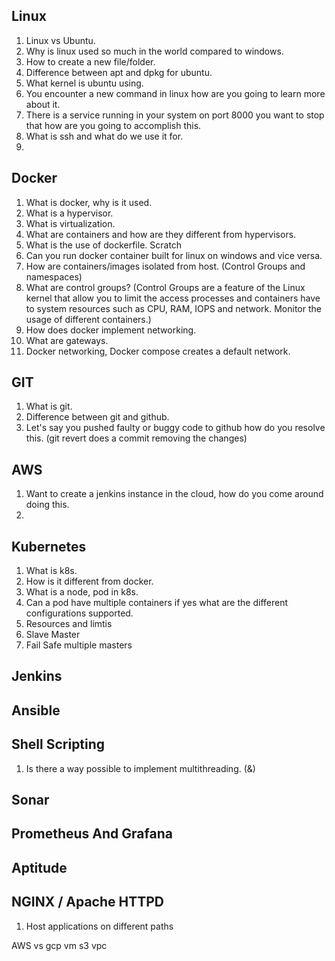 ## Linux
1. Linux vs Ubuntu.
2. Why is linux used so much in the world compared to windows.
3. How to create a new file/folder.
4. Difference between apt and dpkg for ubuntu.
5. What kernel is ubuntu using.
6. You encounter a new command in linux how are you going to learn more about it.
7. There is a service running in your system on port 8000 you want to stop that how are you going to accomplish this.
8. What is ssh and what do we use it for.
9. 

## Docker
1. What is docker, why is it used.
2. What is a hypervisor.
3. What is virtualization.
4. What are containers and how are they different from hypervisors.
5. What is the use of dockerfile.
Scratch
6. Can you run docker container built for linux on windows and vice versa.
7. How are containers/images isolated from host.
(Control Groups and namespaces)
8. What are control groups? (Control Groups are a feature of the Linux kernel that allow you to limit the access processes and containers have to system resources such as CPU, RAM, IOPS and network.
Monitor the usage of different containers.)
9. How does docker implement networking. 
10. What are gateways.
11. Docker networking, Docker compose creates a default network. 

## GIT
1. What is git.
2. Difference between git and github.
3. Let's say you pushed faulty or buggy code to github how do you resolve this. (git revert does a commit removing the changes)

## AWS
1. Want to create a jenkins instance in the cloud, how do you come around doing this.
2. 

## Kubernetes
1. What is k8s.
2. How is it different from docker.
3. What is a node, pod in k8s.
4. Can a pod have multiple containers if yes what are the different configurations supported.
5. Resources and limtis
6. Slave Master
7. Fail Safe multiple masters 

## Jenkins

## Ansible

## Shell Scripting
1. Is there a way possible to implement multithreading. (&)

## Sonar

## Prometheus And Grafana

## Aptitude

## NGINX / Apache HTTPD
1. Host applications on different paths 

AWS vs gcp 
vm s3 vpc 